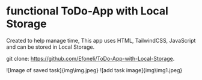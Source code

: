 # functional ToDo-App with Local Storage

Created to help manage time, 
This app uses HTML, TailwindCSS, JavaScript and can be stored in Local Storage.

git clone: https://github.com/Efoneli/ToDo-App-with-Local-Storage.

![Image of saved task]{img\img.jpeg}
![add task image]{img\img1.jpeg}